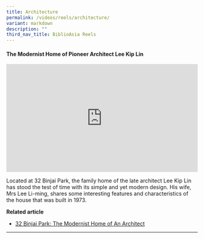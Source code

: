```yaml
---
title: Architecture
permalink: /videos/reels/architecture/
variant: markdown
description: ""
third_nav_title: BiblioAsia Reels
---
```

#### <b>The Modernist Home of Pioneer Architect Lee Kip Lin</b>
 
<style>.embed-container {position: relative; padding-bottom: 56.25%; height: 0; overflow: hidden; max-width: 100%; } .embed-container iframe, .embed-container object, .embed-container embed { position: absolute; top: 0; left: 0; width: 100%; height: 100%; }</style><div class="embed-container"><iframe src="https://www.youtube.com/embed/XA1HxdwLJEY" frameborder="0" allowfullscreen=""></iframe></div>

Located at 32 Binjai Park, the family home of the late architect Lee Kip Lin has stood the test of time with its simple and yet modern design. His wife, Mrs Lee Li-ming, shares some interesting features and characteristics of the house that was built in 1973.

**Related article** <br>
* [32 Binjai Park: The Modernist Home of An Architect](/vol-19/issue-2/jul-sep-2023/lee-kip-lin-binjai-park-house/)

<hr>